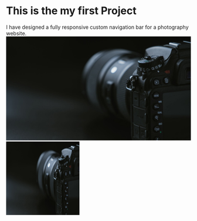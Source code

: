 # This is the my first Project
I have designed a fully responsive custom navigation bar for a photography website.
[![Preview image](photo.jpg)](https://coder-yansh.github.io/MiniProjectCSS/)
<img src="photo.jpg" alt="Preview image" width="200" height="200">

